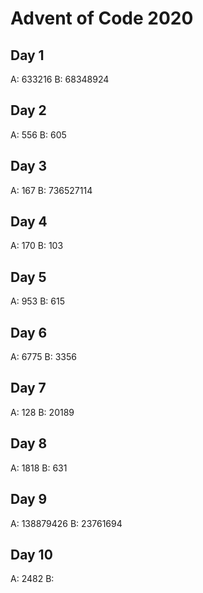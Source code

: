 # Advent of Code 2020

## Day 1
A: 633216
B: 68348924

## Day 2
A: 556
B: 605

## Day 3
A: 167
B: 736527114

## Day 4
A: 170
B: 103

## Day 5
A: 953
B: 615

## Day 6
A: 6775
B: 3356

## Day 7
A: 128
B: 20189

## Day 8
A: 1818
B: 631

## Day 9
A: 138879426
B: 23761694

## Day 10
A: 2482
B: 
